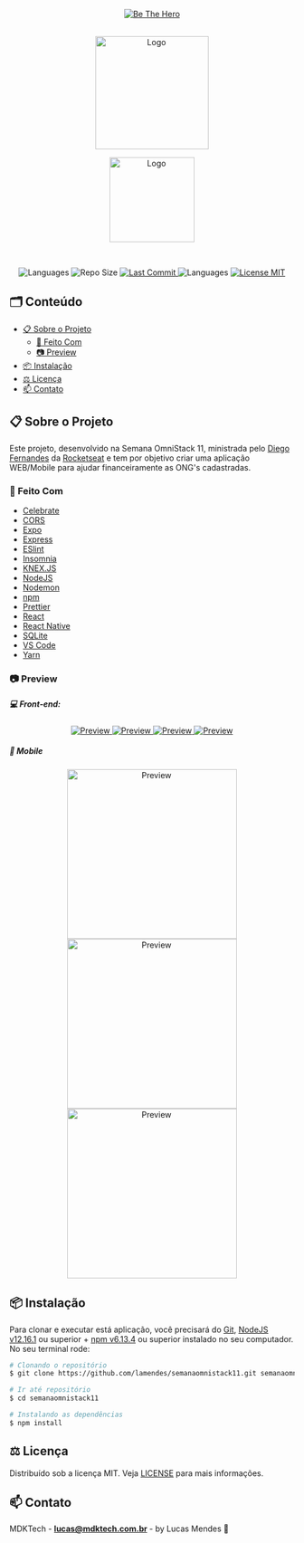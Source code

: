 <!-- PROJECT LOGO -->
<p align="center">  
	<a href="https://ap.imagensbrasil.org/images/2020/04/06/logo3x.png">
    	<img src="https://ap.imagensbrasil.org/images/2020/04/06/logo3x.png" alt="Be The Hero">
  	</a>
  	<br />
  	  	<br />
  	<p align="center">  
  		<a href="https://rocketseat.com.br" >
    		<img src="https://s3-sa-east-1.amazonaws.com/rocketseat-cdn/rocketseat_logo_roxa.png" alt="Logo" width="200" align="center">
  		</a>
	</p>
	<p align="center">  
  		<a href="https://rocketseat.com.br/week/inscricao/11.0">
    		<img src="https://ap.imagensbrasil.org/images/2020/03/28/Omnistack_11.png" alt="Logo" width="150">
  		</a>
	</p>
 </p>
  	<br />
<p align="center"> 
   <img src="https://img.shields.io/github/languages/count/lamendes/semanaomnistack11" alt="Languages">
	<img src="https://img.shields.io/github/repo-size/lamendes/semanaomnistack11 " alt="Repo Size"> 
  	<a href="https://github.com/lamendes/semanaomnistack11/commits/master"> 
   		<img src="https://img.shields.io/github/last-commit/lamendes/semanaomnistack11" alt="Last Commit"> 
 	</a> 
 	<img src="https://img.shields.io/badge/made%20by-Rocketseat-%2304D361%22" alt="Languages">
  	<a href="https://opensource.org/licenses/MIT"> 
   		<img src="https://img.shields.io/badge/License-MIT-blue.svg" alt="License MIT"> 
  	</a> 
</p>

<!-- TABLE OF CONTENTS -->

## 🗂 Conteúdo

<!--- [📝 Tabela de Conteúdo](#tabela-de-conte%C3%BAdo)-->
- [📋 Sobre o Projeto](#sobre-o-projeto)
  - [🚀 Feito Com](#feito-com)
  - [📷 Preview](#preview)
- [📦 Instalação](#instala%C3%A7%C3%A3o)
- [⚖️ Licença](#licen%C3%A7a)
- [📫 Contato](#contato)

<!-- ABOUT THE PROJECT -->

## 📋 Sobre o Projeto

Este projeto, desenvolvido na Semana OmniStack 11, ministrada pelo [Diego Fernandes](https://github.com/diego3g) da [Rocketseat](https://github.com/Rocketseat) e tem por objetivo criar uma aplicação WEB/Mobile para ajudar financeiramente as ONG's cadastradas.

### 🚀 Feito Com

-   [Celebrate][celebrate]
-   [CORS][cors]
-   [Expo][expo]
-   [Express][express]
-   [ESlint][eslint]
-   [Insomnia][insomnia]
-   [KNEX.JS][knexjs]
-   [NodeJS][nodejs]
-   [Nodemon][nodemon]
-   [npm][npm]
-   [Prettier][prettier]
-   [React][react]
-   [React Native][reactnative]
-   [SQLite][sqlite]
-   [VS Code][vc]
-   [Yarn][yarn]

### 📷 Preview

##### 💻 Front-end:

<p align="center"> 
  <a href="https://ap.imagensbrasil.org/images/2020/03/28/logon1.png"> 
    <img src="https://ap.imagensbrasil.org/images/2020/03/28/logon1.png" alt="Preview"> 
  </a> 
  <a href="https://ap.imagensbrasil.org/images/2020/03/28/register.png"> 
    <img src="https://ap.imagensbrasil.org/images/2020/03/28/register.png" alt="Preview"> 
  </a> 
  <a href="https://ap.imagensbrasil.org/images/2020/03/28/profile.png.png"> 
    <img src="https://ap.imagensbrasil.org/images/2020/03/28/profile.png" alt="Preview"> 
  </a> 
  <a href="https://ap.imagensbrasil.org/images/2020/03/28/incident.png.png"> 
    <img src="https://ap.imagensbrasil.org/images/2020/03/28/incident.png" alt="Preview"> 
  </a> 
</p>

##### 📱 Mobile

<div class="special-class" align="center">
  <a href="https://ap.imagensbrasil.org/images/2020/04/06/Simulator-Screen-Shot---iPhone-11---2020-04-06-at-17.23.31.png"> 
    <img src="https://ap.imagensbrasil.org/images/2020/04/06/Simulator-Screen-Shot---iPhone-11---2020-04-06-at-17.23.31.png" alt="Preview" width="300"> 
  </a> 
  <a href="https://ap.imagensbrasil.org/images/2020/04/06/Simulator-Screen-Shot---iPhone-11---2020-04-06-at-17.23.37.png" > 
    <img src="https://ap.imagensbrasil.org/images/2020/04/06/Simulator-Screen-Shot---iPhone-11---2020-04-06-at-17.23.37.png" alt="Preview" width="300"> 
  </a> 
   <a href="https://ap.imagensbrasil.org/images/2020/04/06/Simulator-Screen-Shot---iPhone-11---2020-04-06-at-17.23.40.png"> 
    <img src="https://ap.imagensbrasil.org/images/2020/04/06/Simulator-Screen-Shot---iPhone-11---2020-04-06-at-17.23.40.png" alt="Preview" width="300"> 
  </a> 
</div>

## 📦 Instalação

Para clonar e executar está aplicação, você precisará do [Git](https://git-scm.com), [NodeJS v12.16.1][nodejs] ou superior + [npm v6.13.4][npm] ou superior instalado no seu computador. No seu terminal rode:

```bash
# Clonando o repositório
$ git clone https://github.com/lamendes/semanaomnistack11.git semanaomnistack11

# Ir até repositório
$ cd semanaomnistack11

# Instalando as dependências
$ npm install
```

<!-- LICENSE -->
## ⚖️ Licença

Distribuído sob a licença MIT. Veja [LICENSE](LICENSE) para mais informações.

<!-- CONTACT -->

## 📫 Contato

MDKTech - [**lucas@mdktech.com.br**](mailto:lucas@mdktech.com.br) - by Lucas Mendes 🚀

[nodejs]: https://nodejs.org/
[yarn]: https://yarnpkg.com/
[vc]: https://code.visualstudio.com/
[vceditconfig]: https://marketplace.visualstudio.com/items?itemName=EditorConfig.EditorConfig
[vceslint]: https://marketplace.visualstudio.com/items?itemName=dbaeumer.vscode-eslint
[html]: https://www.w3schools.com/html/
[express]: https://expressjs.com/
[nodemon]: https://www.postgresql.org
[expo]: https://expo.io
[react]: https://pt-br.reactjs.org
[reactnative]: https://reactnative.dev
[npm]: https://www.npmjs.com
[insomnia]: https://insomnia.rest
[sqlite]: https://www.sqlite.org
[knexjs]: http://knexjs.org
[cors]: https://www.npmjs.com/package/cors
[prettier]: https://prettier.io
[eslint]: https://eslint.org
[celebrate]: https://github.com/arb/celebrate
